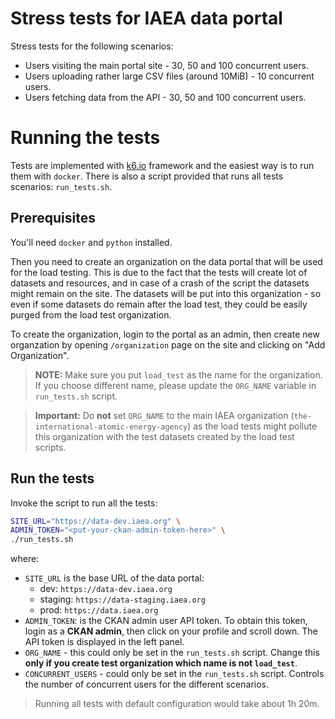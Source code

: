 Stress tests for IAEA data portal
=================================

Stress tests for the following scenarios:
* Users visiting the main portal site - 30, 50 and 100 concurrent users.
* Users uploading rather large CSV files (around 10MiB) - 10 concurrent users.
* Users fetching data from the API - 30, 50 and 100 concurrent users.

# Running the tests

Tests are implemented with [k6.io](https://k6.io/) framework and the easiest way is to run them with `docker`.
There is also a script provided that runs all tests scenarios: `run_tests.sh`.

## Prerequisites

You'll need `docker` and `python` installed.

Then you need to create an organization on the data portal that will be used for the load testing.
This is due to the fact that the tests will create lot of datasets and resources, and in case of a crash of the script
the datasets might remain on the site. The datasets will be put into this organization - so even if some datasets do remain
after the load test, they could be easily purged from the load test organization.

To create the organization, login to the portal as an admin, then create new organzation by opening `/organization` page on the
site and clicking on "Add Organization".

> **NOTE:** Make sure you put `load_test` as the name for the organization. If you choose different name, please update the `ORG_NAME` variable in `run_tests.sh` script.

> **Important:** Do **not** set `ORG_NAME` to the main IAEA organization (`the-international-atomic-energy-agency`) as the load tests might pollute this organization with the test datasets created by the load test scripts.

## Run the tests

Invoke the script to run all the tests:

```bash
SITE_URL="https://data-dev.iaea.org" \
ADMIN_TOKEN="<put-your-ckan-admin-token-here>" \
./run_tests.sh
```

where:
* `SITE_URL` is the base URL of the data portal:
  * dev: `https://data-dev.iaea.org`
  * staging: `https://data-staging.iaea.org`
  * prod: `https://data.iaea.org`
* `ADMIN_TOKEN`: is the CKAN admin user API token. To obtain this token, login as a **CKAN admin**, then click on your profile and scroll down. The API token is displayed in the left panel.
* `ORG_NAME` - this could only be set in the `run_tests.sh` script. Change this **only if you create test organization which name is not `load_test`**.
* `CONCURRENT_USERS` - could only be set in the `run_tests.sh` script. Controls the number of concurrent users for the different scenarios.

> Running all tests with default configuration would take about 1h 20m.